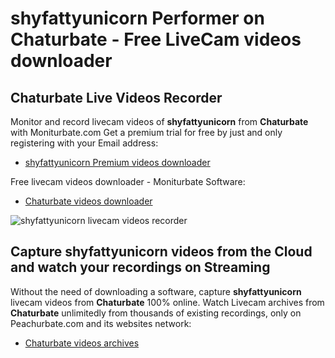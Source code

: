 # shyfattyunicorn Performer on Chaturbate - Free LiveCam videos downloader

## Chaturbate Live Videos Recorder

Monitor and record livecam videos of **shyfattyunicorn** from **Chaturbate** with Moniturbate.com
Get a premium trial for free by just and only registering with your Email address:
* [shyfattyunicorn Premium videos downloader](https://moniturbate.com/request-demo-licence-key.html)

Free livecam videos downloader - Moniturbate Software:
* [Chaturbate videos downloader](https://moniturbate.com/moniturbate-download-software.html)

![shyfattyunicorn livecam videos recorder](https://peachurnet.com/templates/moniturbate-software.png)


## Capture shyfattyunicorn videos from the Cloud and watch your recordings on Streaming

Without the need of downloading a software, capture **shyfattyunicorn** livecam videos from **Chaturbate** 100% online.
Watch Livecam archives from **Chaturbate** unlimitedly from thousands of existing recordings, only on Peachurbate.com and its websites network:
* [Chaturbate videos archives](https://peachurnet.com/)